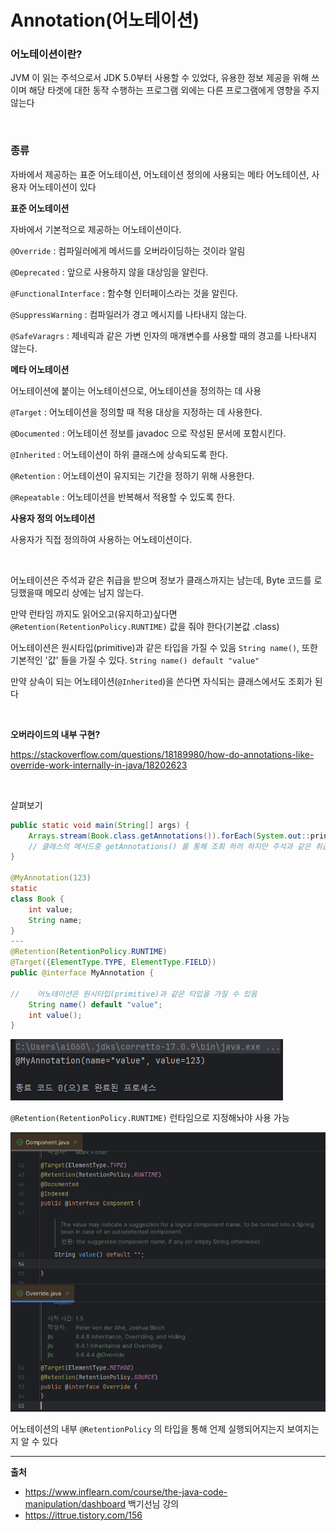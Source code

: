 # Annotation(어노테이션)

### 어노테이션이란?

JVM 이 읽는 주석으로서 JDK 5.0부터 사용할 수 있었다, 유용한 정보 제공을 위해 쓰이며 해당 타겟에 대한 동작 수행하는 프로그램 외에는 다른 프로그램에게 영향을 주지 않는다

<br>

### 종류

자바에서 제공하는 표준 어노테이션, 어노테이션 정의에 사용되는 메타 어노테이션, 사용자 어노테이션이 있다

**표준 어노테이션**

자바에서 기본적으로 제공하는 어노테이션이다.

`@Override` : 컴파일러에게 메서드를 오버라이딩하는 것이라 알림

`@Deprecated` : 앞으로 사용하지 않을 대상임을 알린다.

`@FunctionalInterface` : 함수형 인터페이스라는 것을 알린다.

`@SuppressWarning` : 컴파일러가 경고 메시지를 나타내지 않는다.

`@SafeVaragrs` : 제네릭과 같은 가변 인자의 매개변수를 사용할 때의 경고를 나타내지 않는다.

**메타 어노테이션**

어노테이션에 붙이는 어노테이션으로, 어노테이션을 정의하는 데 사용

`@Target` : 어노테이션을 정의할 때 적용 대상을 지정하는 데 사용한다.

`@Documented` : 어노테이션 정보를 javadoc 으로 작성된 문서에 포함시킨다.

`@Inherited` : 어노테이션이 하위 클래스에 상속되도록 한다.

`@Retention` : 어노테이션이 유지되는 기간을 정하기 위해 사용한다.

`@Repeatable` : 어노테이션을 반복해서 적용할 수 있도록 한다.

**사용자 정의 어노테이션**

사용자가 직접 정의하여 사용하는 어노테이션이다.

<br>

어노테이션은 주석과 같은 취급을 받으며 정보가 클래스까지는 남는데, Byte 코드를 로딩했을때 메모리 상에는 남지 않는다.

만약 런타임 까지도 읽어오고(유지하고)싶다면 `@Retention(RetentionPolicy.RUNTIME)` 값을 줘야 한다(기본값 .class)


어노테이션은 원시타입(primitive)과 같은 타입을 가질 수 있음 `String name()`, 또한 기본적인 '값' 들을 가질 수 있다. `String name() default "value"`

만약 상속이 되는 어노테이션(`@Inherited`)을 쓴다면 자식되는 클래스에서도 조회가 된다


<br>

**오버라이드의 내부 구현?**

https://stackoverflow.com/questions/18189980/how-do-annotations-like-override-work-internally-in-java/18202623 


<br>

살펴보기

```java
public static void main(String[] args) {
    Arrays.stream(Book.class.getAnnotations()).forEach(System.out::println);
    // 클래스의 메서드중 getAnnotations() 를 통해 조회 하려 하지만 주석과 같은 취급을 받아 조회 되지 않음
}

@MyAnnotation(123)
static
class Book {
    int value;
    String name;
}
---
@Retention(RetentionPolicy.RUNTIME)
@Target({ElementType.TYPE, ElementType.FIELD})
public @interface MyAnnotation {

//    어노테이션은 원시타입(primitive)과 같은 타입을 가질 수 있음
    String name() default "value";
    int value();
}
```

![img.png](annotation/annotation.png)

`@Retention(RetentionPolicy.RUNTIME)` 런타임으로 지정해놔야 사용 가능

![img.png](annotation/annotation%20inner%20structure.png)

어노테이션의 내부 `@RetentionPolicy` 의 타입을 통해 언제 실행되어지는지 보여지는지 알 수 있다 


---

**출처**

- https://www.inflearn.com/course/the-java-code-manipulation/dashboard 백기선님 강의
- https://ittrue.tistory.com/156 